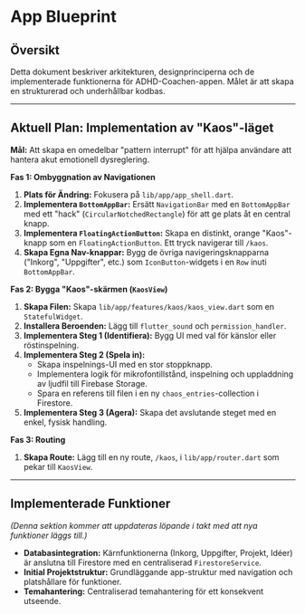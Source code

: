 # App Blueprint

## Översikt

Detta dokument beskriver arkitekturen, designprinciperna och de implementerade funktionerna för ADHD-Coachen-appen. Målet är att skapa en strukturerad och underhållbar kodbas.

---

## Aktuell Plan: Implementation av "Kaos"-läget

**Mål:** Att skapa en omedelbar "pattern interrupt" för att hjälpa användare att hantera akut emotionell dysreglering.

**Fas 1: Ombyggnation av Navigationen**
1.  **Plats för Ändring:** Fokusera på `lib/app/app_shell.dart`.
2.  **Implementera `BottomAppBar`:** Ersätt `NavigationBar` med en `BottomAppBar` med ett "hack" (`CircularNotchedRectangle`) för att ge plats åt en central knapp.
3.  **Implementera `FloatingActionButton`:** Skapa en distinkt, orange "Kaos"-knapp som en `FloatingActionButton`. Ett tryck navigerar till `/kaos`.
4.  **Skapa Egna Nav-knappar:** Bygg de övriga navigeringsknapparna ("Inkorg", "Uppgifter", etc.) som `IconButton`-widgets i en `Row` inuti `BottomAppBar`.

**Fas 2: Bygga "Kaos"-skärmen (`KaosView`)**
1.  **Skapa Filen:** Skapa `lib/app/features/kaos/kaos_view.dart` som en `StatefulWidget`.
2.  **Installera Beroenden:** Lägg till `flutter_sound` och `permission_handler`.
3.  **Implementera Steg 1 (Identifiera):** Bygg UI med val för känslor eller röstinspelning.
4.  **Implementera Steg 2 (Spela in):**
    *   Skapa inspelnings-UI med en stor stoppknapp.
    *   Implementera logik för mikrofontillstånd, inspelning och uppladdning av ljudfil till Firebase Storage.
    *   Spara en referens till filen i en ny `chaos_entries`-collection i Firestore.
5.  **Implementera Steg 3 (Agera):** Skapa det avslutande steget med en enkel, fysisk handling.

**Fas 3: Routing**
1.  **Skapa Route:** Lägg till en ny route, `/kaos`, i `lib/app/router.dart` som pekar till `KaosView`.

---

## Implementerade Funktioner

*(Denna sektion kommer att uppdateras löpande i takt med att nya funktioner läggs till.)*

*   **Databasintegration:** Kärnfunktionerna (Inkorg, Uppgifter, Projekt, Idéer) är anslutna till Firestore med en centraliserad `FirestoreService`.
*   **Initial Projektstruktur:** Grundläggande app-struktur med navigation och platshållare för funktioner.
*   **Temahantering:** Centraliserad temahantering för ett konsekvent utseende.
